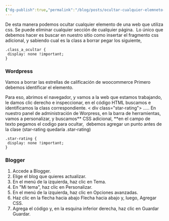 ```yaml
---
{"dg-publish":true,"permalink":"/blog/posts/ocultar-cualquier-elemneto-usando-css/","dgPassFrontmatter":true}
---
```


De esta manera podemos ocultar cualquier elemento de una web que utiliza css. Se puede eliminar cualquier sección de cualquier página. 
Lo único que debemos hacer es buscar en nuestro sitio como insertar el fragmento css adicional, y sabiendo cual es la class a borrar pegar los siguiente, 
```
.class_a_ocultar {
 display: none !important;
}
```
### Wordpress
Vamos a borrar las estrellas de calificación de woocommerce
Primero debemos identificar el elemento. 
 
Para eso, abrimos el navegador, y vamos a la web que estamos trabajando, le damos clic derecho e inspeccionar, en el código HTML buscamos e identificamos la class correspondiente.
< div class="star\-rating"> .....</div>
En nuestro panel de administración de Worpress, en la barra de herramientas, vamos a personalizar, y buscamos** CSS adicional, **en el campo de texto pegamos el codigo para ocultar,  debemos agregar un punto antes de la clase \(star\-rating quedaría .star\-rating\)
```
.star-rating {
 display: none !important;
}
```
### Blogger
1. Accede a Blogger.
2. Elige el blog que quieres actualizar.
3. En el menú de la izquierda, haz clic en Tema.
4. En "Mi tema", haz clic en Personalizar.
5. En el menú de la izquierda, haz clic en Opciones avanzadas.
6. Haz clic en la flecha hacia abajo Flecha hacia abajo y, luego, Agregar CSS.
7. Agrega el código y, en la esquina inferior derecha, haz clic en Guardar Guardar.

